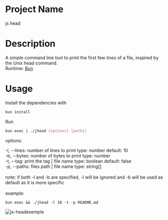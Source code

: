# Project Name

js head

# Description

A simple command line tool to print the first few lines of a file, inspired by the Unix head command.<br>
Runtime: [Bun](https://bun.sh)

# Usage

Install the dependencies with 
```bash
bun install
```

Run 
```bash
bun exec | ./jhead [options] [paths]
```
options:

-l, --lines: number of lines to print type: number default: 10<br>
-b, --bytes: number of bytes to print type: number<br>
-t, --tag: print the tag | file name type: boolean default: false<br>
-p, --paths: files path | file name type: string[]<br>
<br>
note: if both -l and -b are specified, -l will be ignored and -b will be used as default as it is more specific<br><br>
example: 
```
bun exec && ./jhead -l 10 -t -p README.md
```
![js-headexemple](https://github.com/iambnlvn/head-js/assets/97989036/82f3360c-e6ae-47da-8581-547a1b807be7)


